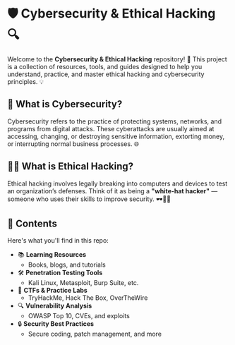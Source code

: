 # 🛡️ Cybersecurity & Ethical Hacking 🔍

Welcome to the **Cybersecurity & Ethical Hacking** repository! 🚀 This project is a collection of resources, tools, and guides designed to help you understand, practice, and master ethical hacking and cybersecurity principles. 💡



## 🔐 What is Cybersecurity?

Cybersecurity refers to the practice of protecting systems, networks, and programs from digital attacks. These cyberattacks are usually aimed at accessing, changing, or destroying sensitive information, extorting money, or interrupting normal business processes. 🌐



## 🧑‍💻 What is Ethical Hacking?

Ethical hacking involves legally breaking into computers and devices to test an organization’s defenses. Think of it as being a **"white-hat hacker"** — someone who uses their skills to improve security. 🕶️👨‍💻



## 🧰 Contents

Here's what you'll find in this repo:

- 📚 **Learning Resources**
  - Books, blogs, and tutorials
- 🛠️ **Penetration Testing Tools**
  - Kali Linux, Metasploit, Burp Suite, etc.
- 🧪 **CTFs & Practice Labs**
  - TryHackMe, Hack The Box, OverTheWire
- 🔍 **Vulnerability Analysis**
  - OWASP Top 10, CVEs, and exploits
- 🔒 **Security Best Practices**
  - Secure coding, patch management, and more

